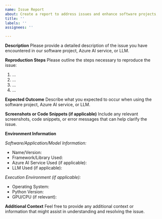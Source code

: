 ```yaml
---
name: Issue Report
about: Create a report to address issues and enhance software projects, Azure AI services, or LLMs
title: ''
labels: ''
assignees: ''

---
```


**Description**
Please provide a detailed description of the issue you have encountered in our software project, Azure AI service, or LLM.

**Reproduction Steps**
Please outline the steps necessary to reproduce the issue:
1. ...
2. ...
3. ...
4. ...

**Expected Outcome**
Describe what you expected to occur when using the software project, Azure AI service, or LLM.

**Screenshots or Code Snippets (if applicable)**
Include any relevant screenshots, code snippets, or error messages that can help clarify the issue.

**Environment Information**

*Software/Application/Model Information:*
- Name/Version:
- Framework/Library Used:
- Azure AI Service Used (if applicable):
- LLM Used (if applicable):

*Execution Environment (if applicable):*
- Operating System:
- Python Version:
- GPU/CPU (if relevant):

**Additional Context**
Feel free to provide any additional context or information that might assist in understanding and resolving the issue.